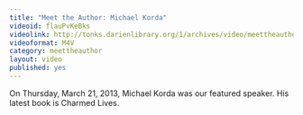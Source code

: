 ```yaml
---
title: "Meet the Author: Michael Korda"
videoid: flauPvKeBks
videolink: http://tonks.darienlibrary.org/1/archives/video/meettheauthor/20130321_michael_korda.m4v
videoformat: M4V
category: meettheauthor
layout: video
published: yes
---
```


On Thursday, March 21, 2013, Michael Korda was our featured speaker. His latest book is Charmed Lives. 